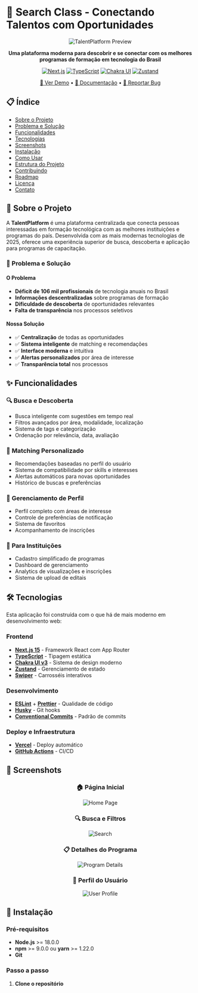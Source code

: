 # 🎯 Search Class - Conectando Talentos com Oportunidades

<div align="center">

![TalentPlatform Preview](https://via.placeholder.com/800x400/4299E1/FFFFFF?text=TalentPlatform+Preview)

**Uma plataforma moderna para descobrir e se conectar com os melhores programas de formação em tecnologia do Brasil**

[![Next.js](https://img.shields.io/badge/Next.js-15.0-black?style=for-the-badge&logo=next.js)](https://nextjs.org/)
[![TypeScript](https://img.shields.io/badge/TypeScript-5.0-blue?style=for-the-badge&logo=typescript)](https://www.typescriptlang.org/)
[![Chakra UI](https://img.shields.io/badge/Chakra_UI-3.0-teal?style=for-the-badge&logo=chakraui)](https://chakra-ui.com/)
[![Zustand](https://img.shields.io/badge/Zustand-4.4-orange?style=for-the-badge)](https://zustand.docs.pmnd.rs/)

[🚀 Ver Demo](https://talent-platform-demo.vercel.app) • [📖 Documentação](https://docs.talent-platform.com) • [🐛 Reportar Bug](https://github.com/seu-usuario/talent-platform/issues)

</div>

## 📋 Índice

- [Sobre o Projeto](#-sobre-o-projeto)
- [Problema e Solução](#-problema-e-solução)
- [Funcionalidades](#-funcionalidades)
- [Tecnologias](#-tecnologias)
- [Screenshots](#-screenshots)
- [Instalação](#-instalação)
- [Como Usar](#-como-usar)
- [Estrutura do Projeto](#-estrutura-do-projeto)
- [Contribuindo](#-contribuindo)
- [Roadmap](#-roadmap)
- [Licença](#-licença)
- [Contato](#-contato)

## 🎯 Sobre o Projeto

A **TalentPlatform** é uma plataforma centralizada que conecta pessoas interessadas em formação tecnológica com as melhores instituições e programas do país. Desenvolvida com as mais modernas tecnologias de 2025, oferece uma experiência superior de busca, descoberta e aplicação para programas de capacitação.

### 🚨 Problema e Solução

#### **O Problema**
- **Déficit de 106 mil profissionais** de tecnologia anuais no Brasil
- **Informações descentralizadas** sobre programas de formação
- **Dificuldade de descoberta** de oportunidades relevantes
- **Falta de transparência** nos processos seletivos

#### **Nossa Solução**
- ✅ **Centralização** de todas as oportunidades
- ✅ **Sistema inteligente** de matching e recomendações
- ✅ **Interface moderna** e intuitiva
- ✅ **Alertas personalizados** por área de interesse
- ✅ **Transparência total** nos processos

## ✨ Funcionalidades

### 🔍 **Busca e Descoberta**
- Busca inteligente com sugestões em tempo real
- Filtros avançados por área, modalidade, localização
- Sistema de tags e categorização
- Ordenação por relevância, data, avaliação

### 🎯 **Matching Personalizado**
- Recomendações baseadas no perfil do usuário
- Sistema de compatibilidade por skills e interesses
- Alertas automáticos para novas oportunidades
- Histórico de buscas e preferências

### 💼 **Gerenciamento de Perfil**
- Perfil completo com áreas de interesse
- Controle de preferências de notificação
- Sistema de favoritos
- Acompanhamento de inscrições

### 🏢 **Para Instituições**
- Cadastro simplificado de programas
- Dashboard de gerenciamento
- Analytics de visualizações e inscrições
- Sistema de upload de editais

## 🛠 Tecnologias

Esta aplicação foi construída com o que há de mais moderno em desenvolvimento web:

### **Frontend**
- **[Next.js 15](https://nextjs.org/)** - Framework React com App Router
- **[TypeScript](https://www.typescriptlang.org/)** - Tipagem estática
- **[Chakra UI v3](https://chakra-ui.com/)** - Sistema de design moderno
- **[Zustand](https://zustand.docs.pmnd.rs/)** - Gerenciamento de estado
- **[Swiper](https://swiperjs.com/)** - Carrosséis interativos

### **Desenvolvimento**
- **[ESLint](https://eslint.org/)** + **[Prettier](https://prettier.io/)** - Qualidade de código
- **[Husky](https://typicode.github.io/husky/)** - Git hooks
- **[Conventional Commits](https://www.conventionalcommits.org/)** - Padrão de commits

### **Deploy e Infraestrutura**
- **[Vercel](https://vercel.com/)** - Deploy automático
- **[GitHub Actions](https://github.com/features/actions)** - CI/CD

## 📱 Screenshots

<div align="center">

### 🏠 Página Inicial
![Home Page](https://via.placeholder.com/600x400/f8f9fa/343a40?text=Home+Page)

### 🔍 Busca e Filtros
![Search](https://via.placeholder.com/600x400/f8f9fa/343a40?text=Search+%26+Filters)

### 📋 Detalhes do Programa
![Program Details](https://via.placeholder.com/600x400/f8f9fa/343a40?text=Program+Details)

### 👤 Perfil do Usuário
![User Profile](https://via.placeholder.com/600x400/f8f9fa/343a40?text=User+Profile)

</div>

## 🚀 Instalação

### Pré-requisitos
- **Node.js** >= 18.0.0
- **npm** >= 9.0.0 ou **yarn** >= 1.22.0
- **Git**

### Passo a passo

1. **Clone o repositório**
